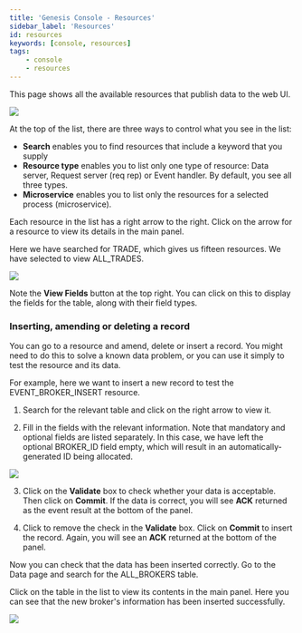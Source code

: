 ```yaml
---
title: 'Genesis Console - Resources'
sidebar_label: 'Resources'
id: resources
keywords: [console, resources]
tags:
    - console
    - resources
---
```




This page shows all the available resources that publish data to the web UI. 

![](/img/con-resources1.png)

At the top of the list, there are three ways to control what you see in the list:

* **Search** enables you to find resources that include a keyword that you supply
* **Resource type** enables you to list only one type of resource: Data server, Request server (req rep) or Event handler. By default, you see all three types.
* **Microservice** enables you to list only the resources for a selected process (microservice).


Each resource in the list has a right arrow to the right. Click on the arrow for a resource to view its details in the main panel.

Here we have searched for TRADE, which gives us fifteen resources. We have selected to view ALL_TRADES.

![](/img/con-resources2.png)

Note the **View Fields** button at the top right. You can click on this to display the fields for the table, along with their field types.

### Inserting, amending or deleting a record
You can go to a resource and amend, delete or insert a record. You might need to do this to solve a known data problem, or you can use it simply to test the resource and its data.

For example, here we want to insert a new record to test the EVENT_BROKER_INSERT resource.

1. Search for the relevant table and click on the right arrow to view it.

2. Fill in the fields with the relevant information. Note that mandatory and optional fields are listed separately. In this case, we have left the optional BROKER_ID field empty, which will result in an automatically-generated ID being allocated.

![](/img/con-new-broker.png)

3. Click on the **Validate** box to check whether your data is acceptable. Then click on **Commit**. If the data is correct, you will see **ACK** returned as the event result at the bottom of the panel.

4. Click to remove the check in the **Validate** box. Click on **Commit** to insert the record. Again, you will see an **ACK** returned at the bottom of the panel.

Now you can check that the data has been inserted correctly.
Go to the Data page and search for the ALL_BROKERS table.

Click on the table in the list to view its contents in the main panel. Here you can see that the new broker's information has been inserted successfully.

![](/img/con-broker-added.png)
